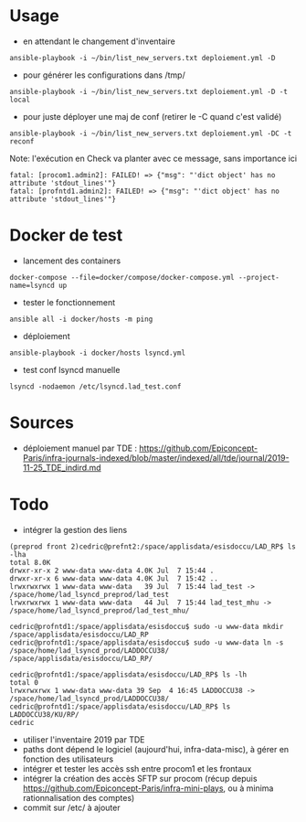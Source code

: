 # Usage

* en attendant le changement d'inventaire
```
ansible-playbook -i ~/bin/list_new_servers.txt deploiement.yml -D
```

* pour générer les configurations dans /tmp/
```
ansible-playbook -i ~/bin/list_new_servers.txt deploiement.yml -D -t local
```

* pour juste déployer une maj de conf (retirer le -C quand c'est validé)
```
ansible-playbook -i ~/bin/list_new_servers.txt deploiement.yml -DC -t reconf
```

Note: l'exécution en Check va planter avec ce message, sans importance ici
```
fatal: [procom1.admin2]: FAILED! => {"msg": "'dict object' has no attribute 'stdout_lines'"}
fatal: [profntd1.admin2]: FAILED! => {"msg": "'dict object' has no attribute 'stdout_lines'"}
```

# Docker de test

* lancement des containers
```
docker-compose --file=docker/compose/docker-compose.yml --project-name=lsyncd up
```

* tester le fonctionnement
```
ansible all -i docker/hosts -m ping
```

* déploiement 
```
ansible-playbook -i docker/hosts lsyncd.yml
```

* test conf lsyncd manuelle
```
lsyncd -nodaemon /etc/lsyncd.lad_test.conf
```

# Sources

* déploiement manuel par TDE : https://github.com/Epiconcept-Paris/infra-journals-indexed/blob/master/indexed/all/tde/journal/2019-11-25_TDE_indird.md

# Todo

* intégrer la gestion des liens
```
(preprod front 2)cedric@prefnt2:/space/applisdata/esisdoccu/LAD_RP$ ls -lha
total 8.0K
drwxr-xr-x 2 www-data www-data 4.0K Jul  7 15:44 .
drwxr-xr-x 6 www-data www-data 4.0K Jul  7 15:42 ..
lrwxrwxrwx 1 www-data www-data   39 Jul  7 15:44 lad_test -> /space/home/lad_lsyncd_preprod/lad_test
lrwxrwxrwx 1 www-data www-data   44 Jul  7 15:44 lad_test_mhu -> /space/home/lad_lsyncd_preprod/lad_test_mhu/

cedric@profntd1:/space/applisdata/esisdoccu$ sudo -u www-data mkdir /space/applisdata/esisdoccu/LAD_RP
cedric@profntd1:/space/applisdata/esisdoccu$ sudo -u www-data ln -s /space/home/lad_lsyncd_prod/LADDOCCU38/ /space/applisdata/esisdoccu/LAD_RP/

cedric@profntd1:/space/applisdata/esisdoccu/LAD_RP$ ls -lh
total 0
lrwxrwxrwx 1 www-data www-data 39 Sep  4 16:45 LADDOCCU38 -> /space/home/lad_lsyncd_prod/LADDOCCU38/
cedric@profntd1:/space/applisdata/esisdoccu/LAD_RP$ ls LADDOCCU38/KU/RP/
cedric
```

* utiliser l'inventaire 2019 par TDE
* paths dont dépend le logiciel (aujourd'hui, infra-data-misc), à gérer en fonction des utilisateurs
* intégrer et tester les accès ssh entre procom1 et les frontaux
* intégrer la création des accès SFTP sur procom (récup depuis https://github.com/Epiconcept-Paris/infra-mini-plays, ou à minima rationnalisation des comptes)
* commit sur /etc/ à ajouter